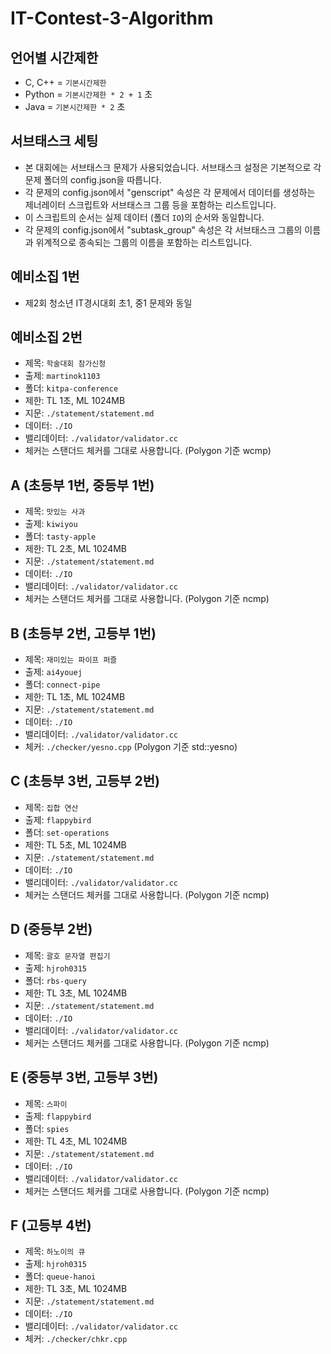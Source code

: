 # IT-Contest-3-Algorithm

## 언어별 시간제한

* C, C++ = `기본시간제한`
* Python = `기본시간제한 * 2 + 1` 초
* Java = `기본시간제한 * 2` 초

## 서브태스크 세팅

* 본 대회에는 서브태스크 문제가 사용되었습니다. 서브태스크 설정은 기본적으로 각 문제 폴더의 config.json을 따릅니다.
* 각 문제의 config.json에서 "genscript" 속성은 각 문제에서 데이터를 생성하는 제너레이터 스크립트와 서브태스크 그룹 등을 포함하는 리스트입니다.
* 이 스크립트의 순서는 실제 데이터 (폴더 `IO`)의 순서와 동일합니다.
* 각 문제의 config.json에서 "subtask_group" 속성은 각 서브태스크 그룹의 이름과 위계적으로 종속되는 그룹의 이름을 포함하는 리스트입니다.

## 예비소집 1번

* 제2회 청소년 IT경시대회 초1, 중1 문제와 동일

## 예비소집 2번

* 제목: `학술대회 참가신청`
* 출제: `martinok1103`
* 폴더: `kitpa-conference`
* 제한: TL 1초, ML 1024MB
* 지문: `./statement/statement.md`
* 데이터: `./IO`
* 밸리데이터: `./validator/validator.cc`
* 체커는 스탠더드 체커를 그대로 사용합니다. (Polygon 기준 wcmp)

## A (초등부 1번, 중등부 1번)
* 제목: `맛있는 사과`
* 출제: `kiwiyou`
* 폴더: `tasty-apple`
* 제한: TL 2초, ML 1024MB
* 지문: `./statement/statement.md`
* 데이터: `./IO`
* 밸리데이터: `./validator/validator.cc`
* 체커는 스탠더드 체커를 그대로 사용합니다. (Polygon 기준 ncmp)

## B (초등부 2번, 고등부 1번)
* 제목: `재미있는 파이프 퍼즐`
* 출제: `ai4youej`
* 폴더: `connect-pipe`
* 제한: TL 1초, ML 1024MB
* 지문: `./statement/statement.md`
* 데이터: `./IO`
* 밸리데이터: `./validator/validator.cc`
* 체커: `./checker/yesno.cpp` (Polygon 기준 std::yesno)

## C (초등부 3번, 고등부 2번)
* 제목: `집합 연산`
* 출제: `flappybird`
* 폴더: `set-operations`
* 제한: TL 5초, ML 1024MB
* 지문: `./statement/statement.md`
* 데이터: `./IO`
* 밸리데이터: `./validator/validator.cc`
* 체커는 스탠더드 체커를 그대로 사용합니다. (Polygon 기준 ncmp)

## D (중등부 2번)
* 제목: `괄호 문자열 편집기`
* 출제: `hjroh0315`
* 폴더: `rbs-query`
* 제한: TL 3초, ML 1024MB
* 지문: `./statement/statement.md`
* 데이터: `./IO`
* 밸리데이터: `./validator/validator.cc`
* 체커는 스탠더드 체커를 그대로 사용합니다. (Polygon 기준 ncmp)

## E (중등부 3번, 고등부 3번)
* 제목: `스파이`
* 출제: `flappybird`
* 폴더: `spies`
* 제한: TL 4초, ML 1024MB
* 지문: `./statement/statement.md`
* 데이터: `./IO`
* 밸리데이터: `./validator/validator.cc`
* 체커는 스탠더드 체커를 그대로 사용합니다. (Polygon 기준 ncmp)

## F (고등부 4번)
* 제목: `하노이의 큐`
* 출제: `hjroh0315`
* 폴더: `queue-hanoi`
* 제한: TL 3초, ML 1024MB
* 지문: `./statement/statement.md`
* 데이터: `./IO`
* 밸리데이터: `./validator/validator.cc`
* 체커: `./checker/chkr.cpp`